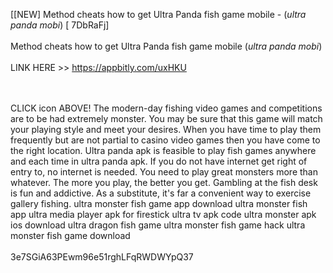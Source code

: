 [[NEW] Method cheats how to get Ultra Panda fish game mobile - (*ultra panda mobi*) [ 7DbRaFj]
<br>
<br>Method cheats how to get Ultra Panda fish game mobile (*ultra panda mobi*)
<br>
<br>LINK HERE >> https://appbitly.com/uxHKU

<br>
<br>CLICK   icon ABOVE! The modern-day fishing video games and competitions are to be had extremely monster.  You may be sure that this game will match your playing style and meet your desires.  When you have time to play them frequently but are not partial to casino video games then you have come to the right location.  Ultra panda apk is feasible to play fish games anywhere and each time in ultra panda apk.  If you do not have internet get right of entry to, no internet is needed.  You need to play great monsters more than whatever.  The more you play, the better you get.  Gambling at the fish desk is fun and addictive.  As a substitute, it's far a convenient way to exercise gallery fishing.  ultra monster fish game app download ultra monster fish app ultra media player apk for firestick ultra tv apk code ultra monster apk ios download ultra dragon fish game ultra monster fish game hack ultra monster fish game download
<br>
<br>3e7SGiA63PEwm96e51rghLFqRWDWYpQ37
<br>
